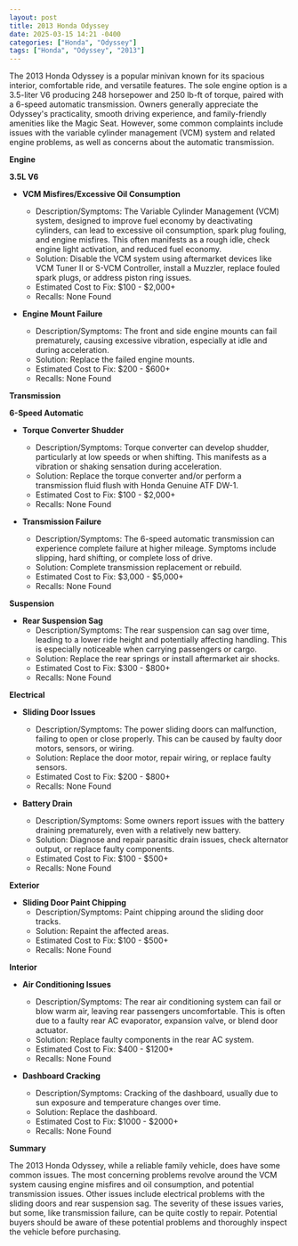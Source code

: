 ```yaml
---
layout: post
title: 2013 Honda Odyssey
date: 2025-03-15 14:21 -0400
categories: ["Honda", "Odyssey"]
tags: ["Honda", "Odyssey", "2013"]
---
```

The 2013 Honda Odyssey is a popular minivan known for its spacious interior, comfortable ride, and versatile features. The sole engine option is a 3.5-liter V6 producing 248 horsepower and 250 lb-ft of torque, paired with a 6-speed automatic transmission. Owners generally appreciate the Odyssey's practicality, smooth driving experience, and family-friendly amenities like the Magic Seat. However, some common complaints include issues with the variable cylinder management (VCM) system and related engine problems, as well as concerns about the automatic transmission.

**Engine**

**3.5L V6**

*   **VCM Misfires/Excessive Oil Consumption**
    *   Description/Symptoms: The Variable Cylinder Management (VCM) system, designed to improve fuel economy by deactivating cylinders, can lead to excessive oil consumption, spark plug fouling, and engine misfires. This often manifests as a rough idle, check engine light activation, and reduced fuel economy.
    *   Solution: Disable the VCM system using aftermarket devices like VCM Tuner II or S-VCM Controller, install a Muzzler, replace fouled spark plugs, or address piston ring issues.
    *   Estimated Cost to Fix: $100 - $2,000+
    *   Recalls: None Found

*   **Engine Mount Failure**
    *   Description/Symptoms: The front and side engine mounts can fail prematurely, causing excessive vibration, especially at idle and during acceleration.
    *   Solution: Replace the failed engine mounts.
    *   Estimated Cost to Fix: $200 - $600+
    *   Recalls: None Found

**Transmission**

**6-Speed Automatic**

*   **Torque Converter Shudder**
    *   Description/Symptoms: Torque converter can develop shudder, particularly at low speeds or when shifting. This manifests as a vibration or shaking sensation during acceleration.
    *   Solution: Replace the torque converter and/or perform a transmission fluid flush with Honda Genuine ATF DW-1.
    *   Estimated Cost to Fix: $100 - $2,000+
    *   Recalls: None Found

*   **Transmission Failure**
    *   Description/Symptoms: The 6-speed automatic transmission can experience complete failure at higher mileage. Symptoms include slipping, hard shifting, or complete loss of drive.
    *   Solution: Complete transmission replacement or rebuild.
    *   Estimated Cost to Fix: $3,000 - $5,000+
    *   Recalls: None Found

**Suspension**

*   **Rear Suspension Sag**
    *   Description/Symptoms: The rear suspension can sag over time, leading to a lower ride height and potentially affecting handling. This is especially noticeable when carrying passengers or cargo.
    *   Solution: Replace the rear springs or install aftermarket air shocks.
    *   Estimated Cost to Fix: $300 - $800+
    *   Recalls: None Found

**Electrical**

*   **Sliding Door Issues**
    *   Description/Symptoms: The power sliding doors can malfunction, failing to open or close properly. This can be caused by faulty door motors, sensors, or wiring.
    *   Solution: Replace the door motor, repair wiring, or replace faulty sensors.
    *   Estimated Cost to Fix: $200 - $800+
    *   Recalls: None Found

*   **Battery Drain**
    *   Description/Symptoms: Some owners report issues with the battery draining prematurely, even with a relatively new battery.
    *   Solution: Diagnose and repair parasitic drain issues, check alternator output, or replace faulty components.
    *   Estimated Cost to Fix: $100 - $500+
    *   Recalls: None Found

**Exterior**

*   **Sliding Door Paint Chipping**
    *   Description/Symptoms: Paint chipping around the sliding door tracks.
    *   Solution: Repaint the affected areas.
    *   Estimated Cost to Fix: $100 - $500+
    *   Recalls: None Found

**Interior**

*   **Air Conditioning Issues**
    *   Description/Symptoms: The rear air conditioning system can fail or blow warm air, leaving rear passengers uncomfortable. This is often due to a faulty rear AC evaporator, expansion valve, or blend door actuator.
    *   Solution: Replace faulty components in the rear AC system.
    *   Estimated Cost to Fix: $400 - $1200+
    *   Recalls: None Found

* **Dashboard Cracking**
    * Description/Symptoms: Cracking of the dashboard, usually due to sun exposure and temperature changes over time.
    * Solution: Replace the dashboard.
    * Estimated Cost to Fix: $1000 - $2000+
    * Recalls: None Found

**Summary**

The 2013 Honda Odyssey, while a reliable family vehicle, does have some common issues. The most concerning problems revolve around the VCM system causing engine misfires and oil consumption, and potential transmission issues. Other issues include electrical problems with the sliding doors and rear suspension sag. The severity of these issues varies, but some, like transmission failure, can be quite costly to repair. Potential buyers should be aware of these potential problems and thoroughly inspect the vehicle before purchasing.


